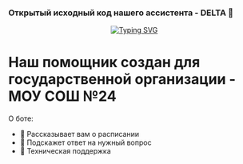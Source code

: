 ### Открытый исходный код нашего ассистента - DELTA 👋

<p align="center">
  <a href="https://git.io/typing-svg"><img src="https://readme-typing-svg.demolab.com?font=Fira+Code&pause=1000&color=AC65F7&center=true&vCenter=true&random=false&width=435&lines=Я+DELTA+ваш+виртуальный+помощник" alt="Typing SVG" /></a>
</p>

<p align="center">
  <h1>Наш помощник создан для государственной организации - МОУ СОШ №24</h1>
</p>

О боте: <br />
- 🔭 Рассказывает вам о расписании <br />
- 🌱 Подскажет ответ на нужный вопрос <br />
- 👯 Техническая поддержка <br />
